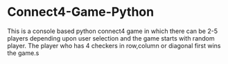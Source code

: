 # Connect4-Game-Python
This is a console based python connect4 game in which there can be 2-5 players depending upon user selection and the game starts with random player. The player who has 4 checkers in row,column or diagonal first wins the game.s 
